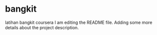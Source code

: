 # bangkit
latihan bangkit coursera
I am editing the README file. Adding some more details about the project description.

